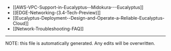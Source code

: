 * [[AWS-VPC-Support-in-Eucalyptus--Midokura---Eucalyptus]]
* [[EDGE-Networking-(3.4-Tech-Preview)]]
* [[Eucalyptus-Deployment--Design-and-Operate-a-Reliable-Eucalyptus-Cloud]]
* [[Network-Troubleshooting-FAQ]]

*****
NOTE: this file is automatically generated. Any edits will be overwritten.

